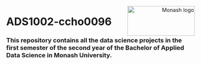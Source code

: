 <p style="text-align: right"><img src="https://upload.wikimedia.org/wikipedia/commons/7/7c/Monash_University_logo.svg" width="180" height="80" alt="Monash logo" style="float: right;"></p>

# ADS1002-ccho0096
### This repository contains all the data science projects in the first semester of the second year of the Bachelor of Applied Data Science in Monash University.


